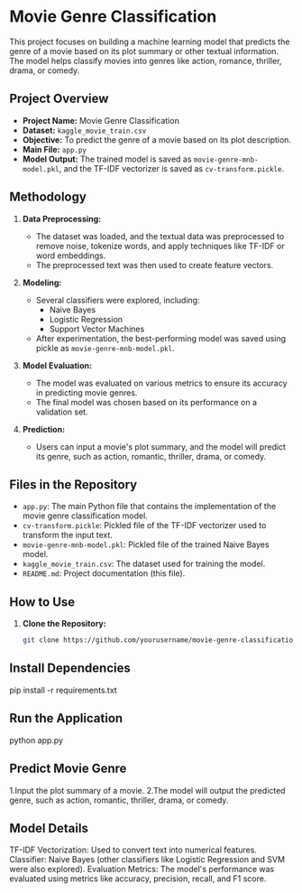 # Movie Genre Classification

This project focuses on building a machine learning model that predicts the genre of a movie based on its plot summary or other textual information. The model helps classify movies into genres like action, romance, thriller, drama, or comedy.

## Project Overview

- **Project Name:** Movie Genre Classification
- **Dataset:** `kaggle_movie_train.csv`
- **Objective:** To predict the genre of a movie based on its plot description.
- **Main File:** `app.py`
- **Model Output:** The trained model is saved as `movie-genre-mnb-model.pkl`, and the TF-IDF vectorizer is saved as `cv-transform.pickle`.

## Methodology

1. **Data Preprocessing:**
   - The dataset was loaded, and the textual data was preprocessed to remove noise, tokenize words, and apply techniques like TF-IDF or word embeddings.
   - The preprocessed text was then used to create feature vectors.

2. **Modeling:**
   - Several classifiers were explored, including:
     - Naive Bayes
     - Logistic Regression
     - Support Vector Machines
   - After experimentation, the best-performing model was saved using pickle as `movie-genre-mnb-model.pkl`.

3. **Model Evaluation:**
   - The model was evaluated on various metrics to ensure its accuracy in predicting movie genres.
   - The final model was chosen based on its performance on a validation set.

4. **Prediction:**
   - Users can input a movie's plot summary, and the model will predict its genre, such as action, romantic, thriller, drama, or comedy.

## Files in the Repository

- `app.py`: The main Python file that contains the implementation of the movie genre classification model.
- `cv-transform.pickle`: Pickled file of the TF-IDF vectorizer used to transform the input text.
- `movie-genre-mnb-model.pkl`: Pickled file of the trained Naive Bayes model.
- `kaggle_movie_train.csv`: The dataset used for training the model.
- `README.md`: Project documentation (this file).

## How to Use

1. **Clone the Repository:**
   ```bash
   git clone https://github.com/yourusername/movie-genre-classification.git

## Install Dependencies

pip install -r requirements.txt

## Run the Application

python app.py

## Predict Movie Genre

1.Input the plot summary of a movie.
2.The model will output the predicted genre, such as action, romantic, thriller, drama, or comedy.

## Model Details

TF-IDF Vectorization: Used to convert text into numerical features.
Classifier: Naive Bayes (other classifiers like Logistic Regression and SVM were also explored).
Evaluation Metrics: The model's performance was evaluated using metrics like accuracy, precision, recall, and F1 score.
